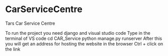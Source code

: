 # CarServiceCentre
Tars Car Service Centre 

To run the project you need django and visual studio code
Type in the terminal of VS code
cd CAR_Service
python manage.py runserver
After this you will get an address for hosting the website in the browser
Ctrl + click on the link
